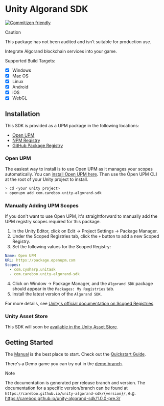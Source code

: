 # Unity Algorand SDK

[![Commitizen friendly](https://img.shields.io/badge/commitizen-friendly-brightgreen.svg)](http://commitizen.github.io/cz-cli/)

> [!Caution]
> This package has not been audited and isn't suitable for production use.

Integrate Algorand blockchain services into your game.

Supported Build Targets:

- [x] Windows
- [x] Mac OS
- [x] Linux
- [x] Android
- [x] iOS
- [x] WebGL

## Installation

This SDK is provided as a UPM package in the following locations:

- [Open UPM](https://openupm.com/packages/com.careboo.unity-algorand-sdk)
- [NPM Registry](https://www.npmjs.com/package/com.careboo.unity-algorand-sdk)
- [GitHub Package Registry](https://github.com/CareBoo/unity-algorand-sdk/packages/894742)

### Open UPM

The easiest way to install is to use Open UPM as it manages your scopes automatically.
You can [install Open UPM here](https://openupm.com/docs/getting-started.html).
Then use the Open UPM CLI at the root of your Unity project to install.

```sh
> cd <your unity project>
> openupm add com.careboo.unity-algorand-sdk
```

### Manually Adding UPM Scopes

If you don't want to use Open UPM, it's straightforward to manually add the UPM registry scopes
required for this package.

1. In the Unity Editor, click on Edit -> Project Settings -> Package Manager.
2. Under the Scoped Registries tab, click the `+` button to add a new Scoped Registry.
3. Set the following values for the Scoped Registry:

```yml
Name: Open UPM
URL: https://package.openupm.com
Scopes:
  - com.cysharp.unitask
  - com.careboo.unity-algorand-sdk
```

4. Click on Window -> Package Manager, and the `Algorand SDK` package should appear in the
   `Packages: My Registries` tab.
5. Install the latest version of the `Algorand SDK`.

For more details, see [Unity's official documentation on Scoped Registries](https://docs.unity3d.com/Manual/upm-scoped.html).

### Unity Asset Store

This SDK will soon be [available in the Unity Asset Store](https://u3d.as/2GBr).

## Getting Started

The [Manual](https://careboo.github.io/unity-algorand-sdk/main/) is the best place to start.
Check out the [Quickstart Guide](https://careboo.github.io/unity-algorand-sdk/main/manual/quickstart.html).

There's a Demo game you can try out in the [demo branch](https://github.com/CareBoo/unity-algorand-sdk/tree/demo).

> [!Note]
> The documentation is generated per release branch and version. The documentation for a specific version/branch
> can be found at `https://careboo.github.io/unity-algorand-sdk/{version}/`, e.g.
> https://careboo.github.io/unity-algorand-sdk/1.0.0-pre.3/
